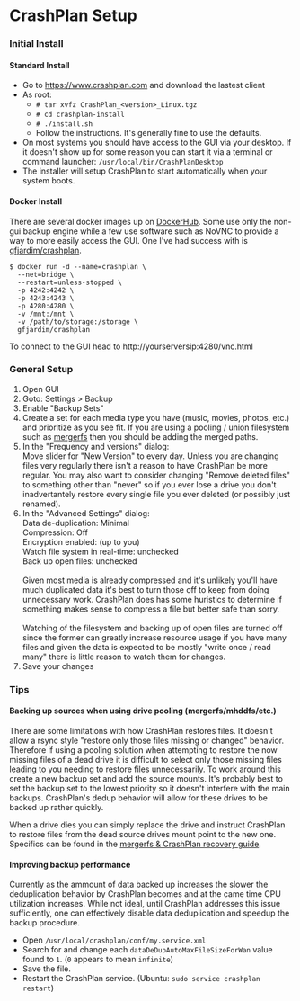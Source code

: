 # CrashPlan Setup

### Initial Install
#### Standard Install
* Go to https://www.crashplan.com and download the lastest client
* As root:  
  * `# tar xvfz CrashPlan_<version>_Linux.tgz`
  * `# cd crashplan-install`
  * `# ./install.sh`
  * Follow the instructions. It's generally fine to use the defaults.
* On most systems you should have access to the GUI via your desktop. If it doesn't show up for some reason you can start it via a terminal or command launcher: `/usr/local/bin/CrashPlanDesktop`
* The installer will setup CrashPlan to start automatically when your system boots.

#### Docker Install
There are several docker images up on [DockerHub](http://hub.docker.com). Some use only the non-gui backup engine while a few use software such as NoVNC to provide a way to more easily access the GUI. One I've had success with is [gfjardim/crashplan](https://hub.docker.com/r/gfjardim/crashplan/).

```
$ docker run -d --name=crashplan \
  --net=bridge \
  --restart=unless-stopped \
  -p 4242:4242 \
  -p 4243:4243 \
  -p 4280:4280 \
  -v /mnt:/mnt \
  -v /path/to/storage:/storage \
  gfjardim/crashplan
```

To connect to the GUI head to http://yourserversip:4280/vnc.html

### General Setup
1. Open GUI
2. Goto: Settings > Backup
3. Enable "Backup Sets"
4. Create a set for each media type you have (music, movies, photos, etc.) and prioritize as you see fit. If you are using a pooling / union filesystem such as [mergerfs](setup_(mergerfs).md) then you should be adding the merged paths.
5. In the "Frequency and versions" dialog:  
Move slider for "New Version" to every day. Unless you are changing files very regularly there isn't a reason to have CrashPlan be more regular. You may also want to consider changing "Remove deleted files" to something other than "never" so if you ever lose a drive you don't inadvertantely restore every single file you ever deleted (or possibly just renamed).
6. In the "Advanced Settings" dialog:  
Data de-duplication: Minimal  
Compression: Off  
Encryption enabled: (up to you)  
Watch file system in real-time: unchecked  
Back up open files: unchecked  
<br>Given most media is already compressed and it's unlikely you'll have much duplicated data it's best to turn those off to keep from doing unnecessary work. CrashPlan does has some huristics to determine if something makes sense to compress a file but better safe than sorry.  
<br>Watching of the filesystem and backing up of open files are turned off since the former can greatly increase resource usage if you have many files and given the data is expected to be mostly "write once / read many" there is little reason to watch them for changes.
7. Save your changes

### Tips
#### Backing up sources when using drive pooling (mergerfs/mhddfs/etc.)
There are some limitations with how CrashPlan restores files. It doesn't allow a rsync style "restore only those files missing or changed" behavior. Therefore if using a pooling solution when attempting to restore the now missing files of a dead drive it is difficult to select only those missing files leading to you needing to restore files unnecessarily. To work around this create a new backup set and add the source mounts. It's probably best to set the backup set to the lowest priority so it doesn't interfere with the main backups. CrashPlan's dedup behavior will allow for these drives to be backed up rather quickly.

When a drive dies you can simply replace the drive and instruct CrashPlan to restore files from the dead source drives mount point to the new one. Specifics can be found in the [mergerfs & CrashPlan recovery guide](recovery_(mergerfs,crashplan).md).

#### Improving backup performance
Currently as the ammount of data backed up increases the slower the deduplication behavior by CrashPlan becomes and at the came time CPU utilization increases. While not ideal, until CrashPlan addresses this issue sufficiently, one can effectively disable data deduplication and speedup the backup procedure.

* Open `/usr/local/crashplan/conf/my.service.xml`
* Search for and change each `dataDeDupAutoMaxFileSizeForWan` value found to `1`. (`0` appears to mean `infinite`)
* Save the file.
* Restart the CrashPlan service. (Ubuntu: `sudo service crashplan restart`)

